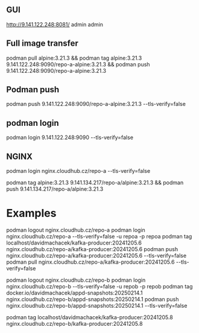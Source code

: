 
## GUI
http://9.141.122.248:8081/
admin
admin

## Full image transfer
podman pull alpine:3.21.3 && podman tag alpine:3.21.3 9.141.122.248:9090/repo-a-alpine:3.21.3 && podman push 9.141.122.248:9090/repo-a-alpine:3.21.3

## Podman push
podman push 9.141.122.248:9090/repo-a-alpine:3.21.3 --tls-verify=false

## podman login
podman login 9.141.122.248:9090 --tls-verify=false

## NGINX
podman login nginx.cloudhub.cz/repo-a --tls-verify=false

podman tag alpine:3.21.3 9.141.134.217/repo-a/alpine:3.21.3 && podman push 9.141.134.217/repo-a/alpine:3.21.3


# Examples
podman logout nginx.cloudhub.cz/repo-a
podman login nginx.cloudhub.cz/repo-a --tls-verify=false -u repoa -p repoa
podman tag localhost/davidmachacek/kafka-producer:20241205.6 nginx.cloudhub.cz/repo-a/kafka-producer:20241205.6
podman push nginx.cloudhub.cz/repo-a/kafka-producer:20241205.6 --tls-verify=false
podman pull nginx.cloudhub.cz/repo-a/kafka-producer:20241205.6 --tls-verify=false

podman logout nginx.cloudhub.cz/repo-b
podman login nginx.cloudhub.cz/repo-b --tls-verify=false -u repob -p repob
podman tag docker.io/davidmachacek/appd-snapshots:20250214.1 nginx.cloudhub.cz/repo-b/appd-snapshots:20250214.1
podman push nginx.cloudhub.cz/repo-b/appd-snapshots:20250214.1 --tls-verify=false


podman tag localhost/davidmachacek/kafka-producer:20241205.8 nginx.cloudhub.cz/repo-b/kafka-producer:20241205.8